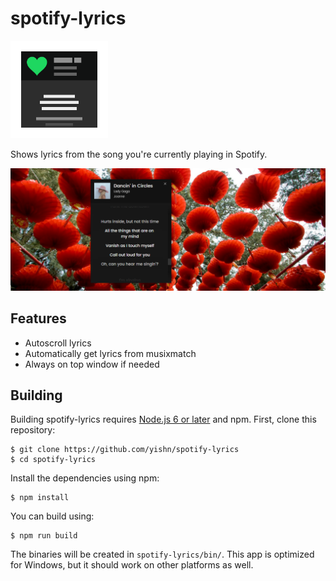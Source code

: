 # spotify-lyrics

<img src="logo.png" width="156" height="156">

Shows lyrics from the song you're currently playing in Spotify.

![Screenshot](screenshot.png)

## Features

- Autoscroll lyrics
- Automatically get lyrics from musixmatch
- Always on top window if needed

## Building

Building spotify-lyrics requires [Node.js 6 or later](https://nodejs.org/en/download/) and npm. First, clone this repository:

~~~
$ git clone https://github.com/yishn/spotify-lyrics
$ cd spotify-lyrics
~~~

Install the dependencies using npm:

~~~
$ npm install
~~~

You can build using:

~~~
$ npm run build
~~~

The binaries will be created in `spotify-lyrics/bin/`. This app is optimized for Windows, but it should work on other platforms as well.
